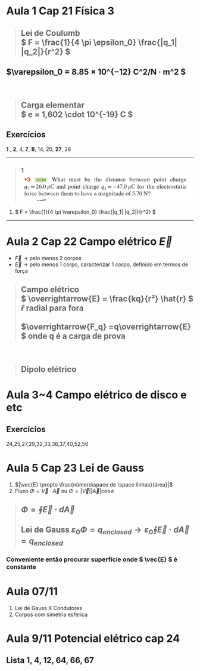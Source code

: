 # Aula 1 Cap 21 Física 3

>## Lei de Coulumb <br> $ F = \frac{1}{4 \pi \epsilon_0} \frac{|q_1| |q_2|}{r^2} $

$\varepsilon_0 =  8.85 × 10^{−12} C^2/N · m^2 $
---

<br>

>## Carga elementar <br> $ e = 1,602 \cdot 10^{-19} C $

## Exercícios 
**1** , **2**, 4, **7**, **8**, 14, 20, **27**, 28

---
>### 1 ![alt text](1.jpg)

1. $ F = \frac{1}{4 \pi \varepsilon_0} \frac{|q_1| |q_2|}{r^2} $


---
# Aula 2 Cap 22 Campo elétrico $\overrightarrow{E}$

- $\overrightarrow{F}$ &rarr; pelo menos 2 corpos
- $\overrightarrow{E}$ &rarr; pelo menos 1 corpo, caracterizar 1 corpo, definido em termos de força
> ## Campo elétrico <br> $ \overrightarrow{E} = \frac{kq}{r²}  \hat{r} $ <br> $\hat{r}$ radial para fora <br> <br> $\overrightarrow{F_q} =q\overrightarrow{E} $ onde q é a carga de prova

<br>

> ## Dipolo elétrico 

# Aula 3~4 Campo elétrico de disco e etc
 
## Exercícios 
24,25,27,29,32,33,36,37,40,52,56
# Aula 5 Cap 23 Lei de Gauss

1. $|\vec{E} \propto \frac{número\space de \space linhas}{área}|$
2. Fluxo $\Phi = \vec{V} \cdot \vec {A}$ ou $\Phi =| \vec{V}||\vec{A}| \cos{e}$
> ##  $\Phi = \oint{\vec{E} \cdot d\vec{A}}$
> ## Lei de Gauss $\varepsilon_0 \Phi = q_{enclosed} \to \varepsilon_0 \oint \vec{E} \cdot d \vec{A} = q_{enclosed}$ 
### Conveniente então procurar superfície onde $ \vec{E} $ é constante 

# Aula 07/11
1. Lei de Gauss X Condutores
2. Corpos com simetria esférica

# Aula 9/11 Potencial elétrico cap 24

## Lista 1, 4, 12, 64, 66, 67 
